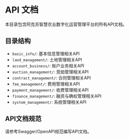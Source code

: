 # API 文档

本目录包含阿克苏智慧农业数字化运营管理平台的所有API文档。

## 目录结构

- `basic_info/`: 基本信息管理相关API
- `land_management/`: 土地管理相关API
- `account_business/`: 账户业务相关API
- `auction_management/`: 竞拍管理相关API
- `contract_management/`: 合同管理相关API
- `fee_management/`: 费用管理相关API
- `payment_management/`: 收费管理相关API
- `finance_management/`: 融资与确权管理相关API
- `system_management/`: 系统管理相关API

## API文档规范

请参考Swagger/OpenAPI规范编写API文档。